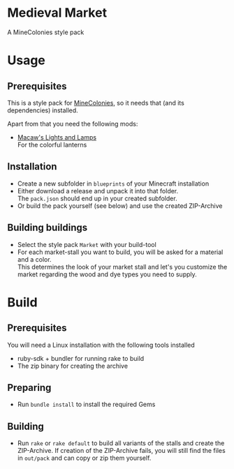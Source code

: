 # Medieval Market
A MineColonies style pack

# Usage

## Prerequisites

This is a style pack for [MineColonies](https://minecolonies.com/), so it needs that (and its dependencies) installed.

Apart from that you need the following mods:

- [Macaw's Lights and Lamps](https://www.curseforge.com/minecraft/mc-mods/macaws-lights-and-lamps) \
  For the colorful lanterns

## Installation

- Create a new subfolder in `blueprints` of your Minecraft installation
- Either download a release and unpack it into that folder.\
  The `pack.json` should end up in your created subfolder.
- Or build the pack yourself (see below) and use the created ZIP-Archive

## Building buildings

- Select the style pack `Market` with your build-tool
- For each market-stall you want to build, you will be asked for a material and a color. \
  This determines the look of your market stall and let's you customize the market regarding the wood and dye types you need to supply.

# Build

## Prerequisites

You will need a Linux installation with the following tools installed
- ruby-sdk + bundler for running rake to build
- The zip binary for creating the archive

## Preparing

- Run `bundle install` to install the required Gems

## Building

- Run `rake` or `rake default` to build all variants of the stalls and create the ZIP-Archive.
  If creation of the ZIP-Archive fails, you will still find the files in `out/pack` and can copy or zip them yourself.
